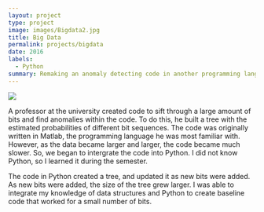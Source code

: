 ```yaml
---
layout: project
type: project
image: images/Bigdata2.jpg
title: Big Data
permalink: projects/bigdata
date: 2016
labels:
  - Python
summary: Remaking an anomaly detecting code in another programming language to increase efficiency.
---
```


<img class="ui image" src="{{ site.baseurl }}/images/cotton-header.png">

A professor at the university created code to sift through a large amount of bits and find anomalies within the code.  To do this, he built a tree with the estimated probabilities of different bit sequences.  The code was originally written in Matlab, the programming language he was most familiar with.  However, as the data became larger and larger, the code became much slower.  So, we began to intergrate the code into Python.  I did not know Python, so I learned it during the semester.

The code in Python created a tree, and updated it as new bits were added.  As new bits were added, the size of the tree grew larger.  I was able to integrate my knowledge of data structures and Python to create baseline code that worked for a small number of bits.




